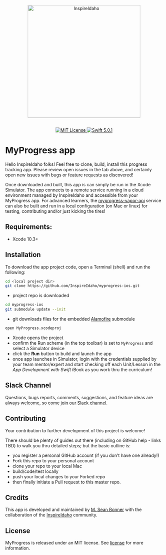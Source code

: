 <div class = "black">
<p align="center" >
    <img src="https://user-images.githubusercontent.com/9576678/62970080-81796600-bdc3-11e9-8814-3e0cb806bb1e.png" width="360" alt="InspireIdaho">
</div>

<p align="center">
    <br>
    <a href="LICENSE">
        <img src="http://img.shields.io/badge/license-MIT-brightgreen.svg" alt="MIT License">
    </a>
    <a href="https://swift.org">
        <img src="http://img.shields.io/badge/swift-5.0.1-brightgreen.svg" alt="Swift 5.0.1">
    </a>
</p>


# MyProgress app
Hello InspireIdaho folks!  Feel free to clone, build, install this progress tracking app.  Please review open issues in the tab above, and certainly open new issues with bugs or feature requests as discovered!

Once downloaded and built, this app is can simply be run in the Xcode Simulator.  The app connects to a remote service running in a cloud environment managed by InspireIdaho and accessible from your MyProgress app.  For advanced learners, the [myprogress-vapor-api](https://github.com/InspireIdaho/myprogress-vapor-api) service can also be built and run in a local configuration (on Mac or linux) for testing, contributing and/or just kicking the tires! 

## Requirements:

- Xcode 10.3+

## Installation



To download the app project code, open a Terminal (shell) and run the following:

```sh
cd <local project dir>
git clone https://github.com/InspireIdaho/myprogress-ios.git
```
- project repo is downloaded 

```sh
cd myprogress-ios
git submodule update --init
```
- git downloads files for the embedded [Alamofire](https://github.com/Alamofire/Alamofire) submodule 

```sh
open MyProgress.xcodeproj
```
- Xcode opens the project
- confirm the Run scheme (in the top toolbar) is set to `MyProgress` and select a Simulator device
- click the **Run** button to build and launch the app
- once app launches in Simulator, login with the credentials supplied by your team mentor/expert and start checking off each Unit/Lesson in the *App Development with Swift* iBook as you work thru the curriculum!
 


## Slack Channel

Questions, bugs reports, comments, suggestions, and feature ideas are always welcome,  so come [join our Slack channel](http://inspireidaho.slack.com).

## Contributing
Your contribution to further development of this project is welcome!

There should be plenty of guides out there (including on GitHub help - links TBD) to walk you thru detailed steps; but the basic outline is:

* you register a personal GitHub account (if you don't have one already!)
* Fork this repo to your personal account
* clone your repo to your local Mac
* build/code/test locally
* push your local changes to your Forked repo
* then finally initiate a Pull request to this master repo.

## Credits

This app is developed and maintained by [M. Sean Bonner](https://github.com/mseanbonner) with the collaboration of the [InspireIdaho](https://www.inspireidaho.com) community.

## License

MyProgress is released under an MIT license. See [license](LICENSE) for more information.


